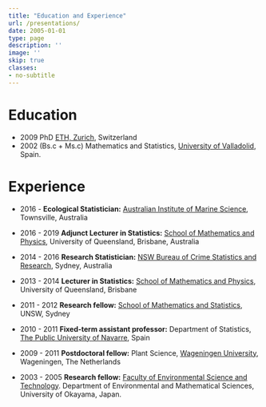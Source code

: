 ```yaml
---
title: "Education and Experience"
url: /presentations/
date: 2005-01-01
type: page
description: ''
image: ''
skip: true
classes:
- no-subtitle
---
```


# Education

* 2009 PhD [ETH, Zurich](https://www.ethz.ch/en/the-eth-zurich/portrait.html), Switzerland
* 2002 (Bs.c + Ms.c) Mathematics and Statistics, [University of Valladolid](http://www.uva.es/export/sites/uva/), Spain.

# Experience

* 2016 -     **Ecological Statistician:** [Australian Institute of Marine Science](https://www.aims.gov.au), Townsville, Australia


* 2016 - 2019 **Adjunct Lecturer in Statistics:** [School of Mathematics and Physics](https://smp.uq.edu.au), University of Queensland, Brisbane, Australia


* 2014 - 2016 **Research Statistician:**  [NSW Bureau of Crime Statistics and Research](https://www.bocsar.nsw.gov.au), Sydney, Australia 


* 2013 - 2014 **Lecturer in Statistics:** [School of Mathematics and Physics](https://smp.uq.edu.au), University of Queensland, Brisbane


* 2011 - 2012 **Research fellow:** [School of Mathematics and Statistics](https://www.maths.unsw.edu.au), UNSW, Sydney
 

* 2010 - 2011 **Fixed-term assistant professor:** Department of Statistics, [The Public University of Navarre](http://www.unavarra.es/?languageId=1), Spain 
 
* 2009 - 2011 **Postdoctoral fellow:** Plant Science, [Wageningen University](https://www.wur.nl/en.htm), Wageningen, The Netherlands

* 2003 - 2005 **Research fellow:** [Faculty of Environmental Science and Technology](http://www.est.okayama-u.ac.jp/en/department/index.html). Department of Environmental and Mathematical Sciences, University of Okayama, Japan.


 
 
